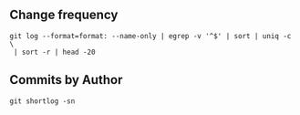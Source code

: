## Change frequency
```
git log --format=format: --name-only | egrep -v '^$' | sort | uniq -c \ 
 | sort -r | head -20
```

## Commits by Author
```
git shortlog -sn
```